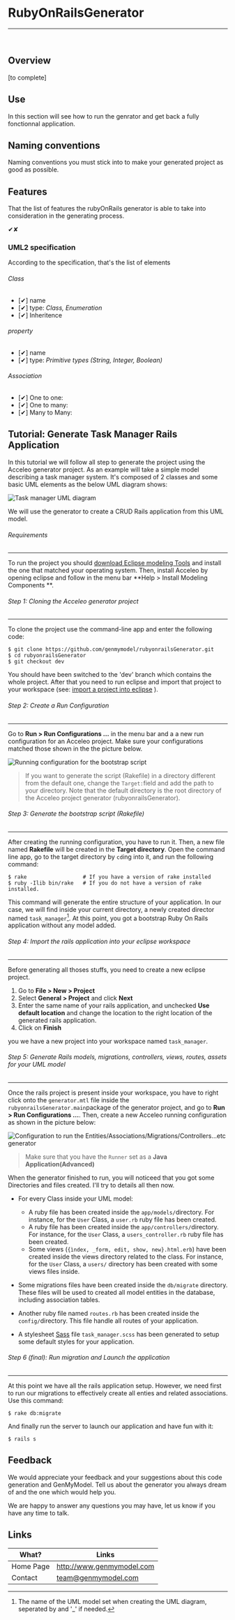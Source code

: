 # RubyOnRailsGenerator
---

<br>

## Overview


[to complete]


## Use
In this section will see how to run the genrator and get back a fully fonctionnal application.

## Naming conventions
Naming conventions you must stick into to make your generated project as good as possible.

## Features


That the list of features the rubyOnRails generator is able to take into consideration in the generating process.

✔✘
### UML2 specification
According to the specification, that's the list of elements 

###### Class
* [✔] name
* [✔] type: *Class, Enumeration* 
* [✔] Inheritence

###### property
* [✔] name
* [✔] type: *Primitive types (String, Integer, Boolean)* 

###### Association
* [✔] One to one:
* [✔] One to many:
* [✔] Many to Many:

## Tutorial: Generate Task Manager Rails Application

In this tutorial we will follow all step to generate the project using the Acceleo generator project.
  As an example will take a simple model describing a task manager system. It's composed of 2 classes and some basic UML elements as the below UML diagram shows:

![Task manager UML diagram][3]

We will use the generator to create a CRUD Rails application from this UML model.

###### Requirements
---
To run the project you should [download Eclipse modeling Tools](http://www.eclipse.org/downloads/packages/eclipse-modeling-tools/indigosr2) and install the one that matched your operating system.
Then, install Acceleo by opening eclipse and follow in the menu bar **Help > Install Modeling Components **.


###### Step 1: Cloning the Acceleo generator project
---
To clone the project use the command-line app and enter the following code:

	$ git clone https://github.com/genmymodel/rubyonrailsGenerator.git
	$ cd rubyonrailsGenerator
	$ git checkout dev 

You should have been switched to the 'dev' branch which contains the whole project. After that you need to run eclipse and import that project to your workspace (see: [import a project into eclipse](http://agile.csc.ncsu.edu/SEMaterials/tutorials/import_export/) ). 

###### Step 2: Create a Run Configuration
---
Go to **Run > Run Configurations …** in the menu bar and a a new run configuration for an Acceleo project. Make sure your configurations matched those shown in the the picture below.

![Running configuration for the bootstrap script][1]

> If you want to generate the script (Rakefile) in a directory different from the default one, change the `Target:`field and add the path to your directory. Note that the default directory is the root directory of the Acceleo project generator (rubyonrailsGenerator).

###### Step 3: Generate the bootstrap script (Rakefile)
---
After creating the running configuration, you have to run it. Then, a new file named **Rakefile** will be created in the **Target directory**. 
Open the command line app, go to the target directory by `cd`ing into it, and run the following command:  

	$ rake                  # If you have a version of rake installed
	$ ruby -Ilib bin/rake   # If you do not have a version of rake installed.

This command will generate the entire structure of your application. In our case, we will find inside your current directory, a newly created director named `task_manager`[^1]. At this point, you got a bootstrap Ruby On Rails application without any model added.

[^1]: The name of the UML model set when creating the UML diagram, seperated by and '_' if needed.

###### Step 4: Import the rails application into your eclipse workspace
---
Before generating all thoses stuffs, you need to create a new eclipse project. 

1. Go to **File > New > Project** 
2. Select **General > Project** and click **Next**
3. Enter the same name of your rails application, and unchecked **Use default location** and change the location to the right location of the generated rails application.
4. Click on **Finish**

you we have a new project into your workspace named `task_manager`.

###### Step 5: Generate Rails models, migrations, controllers, views, routes, assets for your UML model
---
Once the rails project is present inside your workspace, you have to right click onto the `generator.mtl` file inside the `rubyonrailsGenerator.main`package of the generator project, and go to  **Run > Run Configurations …**. Then, create a new Acceleo running configuration as shown in the picture below:

![Configuration to run the Entities/Associations/Migrations/Controllers…etc generator ][2]

> Make sure that you have the `Runner` set as a **Java Application(Advanced)**

When the generator finished to run, you will noticeed that you got some Directories and files created. 
I'll try to details all then now.

 - For every Class inside your UML model:
 	* A ruby file has been created inside the `app/models/`directory. For instance, for the `User` Class, a `user.rb` ruby file has been created.
 	* A ruby file has been created inside the `app/controllers/`directory. For instance, for the `User` Class, a `users_controller.rb` ruby file has been created.
 	* Some views (`{ìndex, _form, edit, show, new}.html.erb`) have been created inside the views directory related to the class. For instance, for the `User` Class, a `users/` directory has been created with some views files inside.
 	
 - Some migrations files have been created inside the `db/migrate` directory. These files will be used to created all model entities in the database, including association tables.
 
 - Another ruby file named `routes.rb` has been created inside the `config/`directory. This file handle all routes of your application.
 
 - A stylesheet [Sass](http://sass-lang.com/) file `task_manager.scss` has been generated to setup some default styles for your application.
 
###### Step 6 (final): Run migration and Launch the application
---
At this point we have all the rails application setup. However, we need first to run our migrations to effectively create all enties and related associations. Use this command:
	
	$ rake db:migrate

And finally run the server to launch our application and have fun with it: 

	$ rails s
	
## Feedback
  
  We would appreciate your feedback and your suggestions about this code generation
  and GenMyModel. Tell us about the generator you always dream of and the one which would
  help you.
  
  We are happy to answer any questions you may have, let us know if you have any time to talk. 

  
## Links

What?			| Links
------------ | ------------
Home Page    | http://www.genmymodel.com
Contact      | team@genmymodel.com  

	         

[1]: assets/run_config.png
[2]: assets/task_manager.png
[3]: assets/task_manager_uml.png


